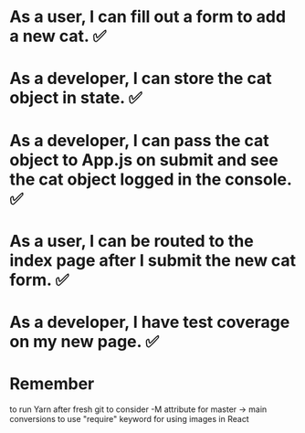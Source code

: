 
# As a user, I can fill out a form to add a new cat. ✅

# As a developer, I can store the cat object in state. ✅

# As a developer, I can pass the cat object to App.js on submit and see the cat object logged in the console. ✅

# As a user, I can be routed to the index page after I submit the new cat form. ✅

# As a developer, I have test coverage on my new page. ✅


# Remember
to run Yarn after fresh git 
to consider -M attribute for master -> main conversions
to use "require" keyword for using images in React

